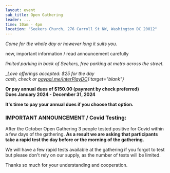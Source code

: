 ```yaml
---
layout: event
sub_title: Open Gathering
leader: ...
time: 10am - 4pm
location: "Seekers Church, 276 Carroll St NW, Washington DC 20012"
---
```


*Come for the whole day or however long it suits you.*

new, important information / read announcement carefully

*limited parking in back of Seekers, free parking at metro across the street.*

__Love offerings accepted:  $25 for the day<br>
cash, check or
[paypal.me/InterPlayDC](https://paypal.me/InterPlayDC){:target="_blank"}__

__Or pay annual dues of $150.00 (payment by check preferred)<br>
Dues January 2024 - December 31, 2024__

__It's time to pay your annual dues if you choose that option.__

<h3>IMPORTANT ANNOUNCEMENT / Covid Testing:</h3>

After the October Open Gathering 3 people tested positive for Covid within a
few days of the gathering.  __As a result we are asking that participants take
a rapid test the day before or the morning of the gathering.__

We will have a few rapid tests available at the gathering if you forgot to test
but please don't rely on our supply, as the number of tests will be limited.

Thanks so much for your understanding and cooperation.
